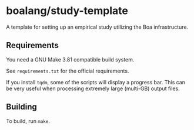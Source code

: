 # boalang/study-template

A template for setting up an empirical study utilizing the Boa infrastructure.

## Requirements

You need a GNU Make 3.81 compatible build system.

See `requirements.txt` for the official requirements.

If you install `tqdm`, some of the scripts will display a progress bar.  This
can be very useful when processing extremely large (multi-GB) output files.

## Building

To build, run `make`.
